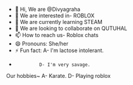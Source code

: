 - 👋 Hi, We are @Divyagraha 
- 👀 We are interested in- ROBLOX 
- 🌱 We are currently learning STEAM
- 💞️ We are looking to collaborate on QUTUHAL
- 📫 How to reach us- Roblox chats 
- 😄 Pronouns: She/her
- ⚡ Fun fact: A- I'm lactose intolerant.
-              D- I'm very savage.
Our hobbies~ A- Karate.
             D- Playing roblox

<!---
Divyagraha/Anuyanshi is a ✨ special ✨ repository because its `README.md` (this file) appears on your GitHub profile.
You can click the Preview link to take a look at your changes.
--->
